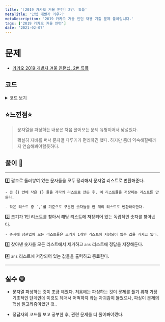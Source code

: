 ```yaml
---
title: '[2019 카카오 겨울 인턴] 2번. 튜플'
metaTitle: '만렙 개발자 키우기'
metaDescription: '2019 카카오 겨울 인턴 채용 기출 문제 풀이입니다.'
tags: ['2019 카카오 겨울 인턴']
date: '2021-02-07'
---
```


# 문제
- [카카오 2019 개발자 겨울 인턴십. 2번 튜플](https://programmers.co.kr/learn/courses/30/lessons/64065?language=java)

## 코드

<details><summary> 코드 보기 </summary>

``` java
import java.util.ArrayList;
import java.util.List;
import java.util.Scanner;
import java.util.Stack;

public class intern20192 {
    public static void main(String[] args) {
        Scanner sc = new Scanner(System.in);
        String line = sc.next();
        Solution sol = new Solution();
        System.out.println(sol.solution(line));
    }
}
class Solution {
    public int[] solution(String s) {
        int[] answer = {};
        boolean flag = false;
        List<String> ans = new ArrayList<>();
        List<List<String>> ansList = new ArrayList<>();
        List<String> temp = new ArrayList<>();

        for (int i = 1; i < s.length() - 1; i++) {
            char deli = s.charAt(i);
            if (deli == '{') {
                i += 1;
                int idx = 0;
                temp = new ArrayList<>();
                while (s.charAt(i + idx) != '}') {
                    if(s.charAt(i + idx) == ',') {
                        temp.add(s.substring(i, i + idx));
                        i = i + idx + 1;
                        idx = 0;
                    }
                    idx += 1;
                }
                temp.add(s.substring(i, i + idx));
                i = i + idx + 1;
                ansList.add(temp);
            }
        }
        flag = true;
        while(flag) {
            flag = false;
            String stand = "";
            for (List<String> integers : ansList) {
                if (integers.size() == 1) {
                    stand = integers.get(0);
                    ans.add(stand);
                    flag = true;
                    break;
                }
            }
            for (List<String> integers : ansList) {
                integers.remove(stand);
            }
        }
        answer = new int[ans.size()];
        for (int i = 0; i < ans.size(); i++) {
            answer[i] = Integer.parseInt(ans.get(i));
        }
        for (int i = 0; i < ans.size(); i++) {
            System.out.print(answer[i] + " ");
        }
        //System.out.println();
        return answer;

    }
}
```

</details>

## ⭐️느낀점⭐️
> 문자열을 파싱하는 내용은 처음 풀어보는 문제 유형이어서 낯설었다.
>
> 확실히 자바를 써서 문자열 다루기가 편리하긴 했다. 하지만 좀더 익숙해질때까지 연습해봐야할듯하다.

## 풀이 📣
<hr/>

1️⃣ 괄호로 둘러쌓여 있는 문자들을 모두 정리해서 문자열 리스트로 변환해준다.

    - 큰 {} 안에 작은 {} 들을 각각의 리스트로 만든 후, 이 리스트들을 저장하는 리스트를 만든다.

    - 작은 리스트 중 `,`를 기준으로 구분된 숫자들을 한 개의 리스트로 반환해야한다.


2️⃣ 크기가 1인 리스트를 찾아서 해당 리스트에 저장되어 있는 독립적인 숫자를 찾아낸다.

    - 순서에 상관없이 모든 리스트들은 크기가 1개인 리스트에 저장되어 있는 값을 가지고 있다.


3️⃣ 찾아낸 숫자를 모든 리스트에서 제거하고 `ans` 리스트에 정답을 저장해둔다.


4️⃣ `ans` 리스트에 저장되어 있는 값들을 출력하고 종료한다.

<hr/>

## 실수 😅
- 문자열 파싱하는 것이 조금 헤맸다. 처음에는 파싱하는 것이 문제를 풀기 위해 가장 기초적인 단계인데 이것도 헤매서 어떡하지 라는 자괴감이 들었으나, 파싱이 문제의 핵심 알고리즘이었던 것..

- 정답자의 코드를 보고 공부한 후, 관련 문제를 더 풀어봐야겠다.
